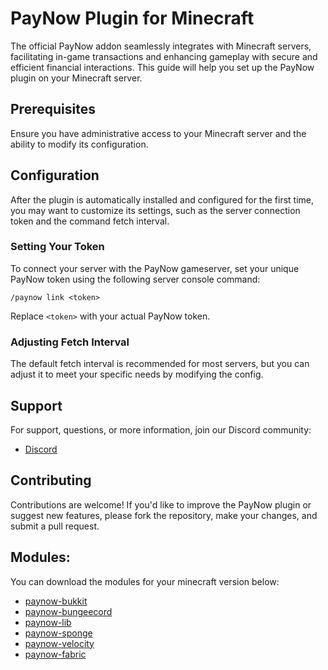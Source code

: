 # PayNow Plugin for Minecraft

The official PayNow addon seamlessly integrates with Minecraft servers, facilitating in-game transactions and enhancing gameplay with secure and efficient financial interactions. This guide will help you set up the PayNow plugin on your Minecraft server.

## Prerequisites

Ensure you have administrative access to your Minecraft server and the ability to modify its configuration.

## Configuration

After the plugin is automatically installed and configured for the first time, you may want to customize its settings, such as the server connection token and the command fetch interval.

### Setting Your Token

To connect your server with the PayNow gameserver, set your unique PayNow token using the following server console command:

```plaintext
/paynow link <token>
```

Replace `<token>` with your actual PayNow token.

### Adjusting Fetch Interval

The default fetch interval is recommended for most servers, but you can adjust it to meet your specific needs by modifying the config.

## Support

For support, questions, or more information, join our Discord community:

- [Discord](https://discord.gg/paynow)

## Contributing

Contributions are welcome! If you'd like to improve the PayNow plugin or suggest new features, please fork the repository, make your changes, and submit a pull request.

## Modules:

You can download the modules for your minecraft version below:
- [paynow-bukkit](./paynow-bukkit)
- [paynow-bungeecord](./paynow-bungeecord)
- [paynow-lib](./paynow-lib)
- [paynow-sponge](./paynow-sponge)
- [paynow-velocity](./paynow-velocity)
- [paynow-fabric](./paynow-fabric)

